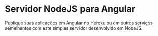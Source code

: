 # Servidor NodeJS para Angular

Publique suas aplicações em Angular no <a href="https://www.heroku.com" target="_blank">Heroku</a> ou em outros serviços semelhantes com este simples servidor desenvolvido em NodeJS.
